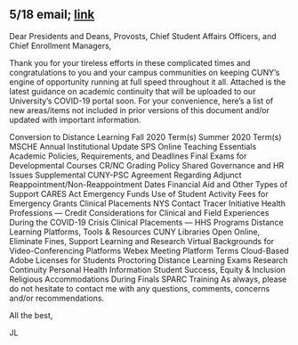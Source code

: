5/18  email;  [link](/CUNY/guidance-12.pdf)
----
Dear Presidents and Deans, Provosts, Chief Student Affairs Officers, and Chief Enrollment Managers,


Thank you for your tireless efforts in these complicated times and congratulations to you and your campus communities on keeping CUNY’s engine of opportunity running at full speed throughout it all.  Attached is the latest guidance on academic continuity that will be uploaded to our University’s COVID-19 portal soon. For your convenience, here’s a list of new areas/items not included in prior versions of this document and/or updated with important information.

Conversion to Distance Learning
Fall 2020 Term(s)
Summer 2020 Term(s)
MSCHE Annual Institutional Update
SPS Online Teaching Essentials
Academic Policies, Requirements, and Deadlines
Final Exams for Developmental Courses
CR/NC Grading Policy
Shared Governance and HR Issues
Supplemental CUNY-PSC Agreement Regarding Adjunct Reappointment/Non-Reappointment Dates
Financial Aid and Other Types of Support
CARES Act Emergency Funds
Use of Student Activity Fees for Emergency Grants
Clinical Placements
NYS Contact Tracer Initiative
Health Professions — Credit Considerations for Clinical and Field Experiences During the COVID-19 Crisis
Clinical Placements — HHS Programs
Distance Learning Platforms, Tools & Resources
CUNY Libraries Open Online, Eliminate Fines, Support Learning and Research
Virtual Backgrounds for Video-Conferencing Platforms
Webex Meeting Platform Terms
Cloud-Based Adobe Licenses for Students
Proctoring Distance Learning Exams
Research Continuity
Personal Health Information
Student Success, Equity & Inclusion
Religious Accommodations During Finals
SPARC Training
As always, please do not hesitate to contact me with any questions, comments, concerns and/or recommendations.

 

All the best,

JL

